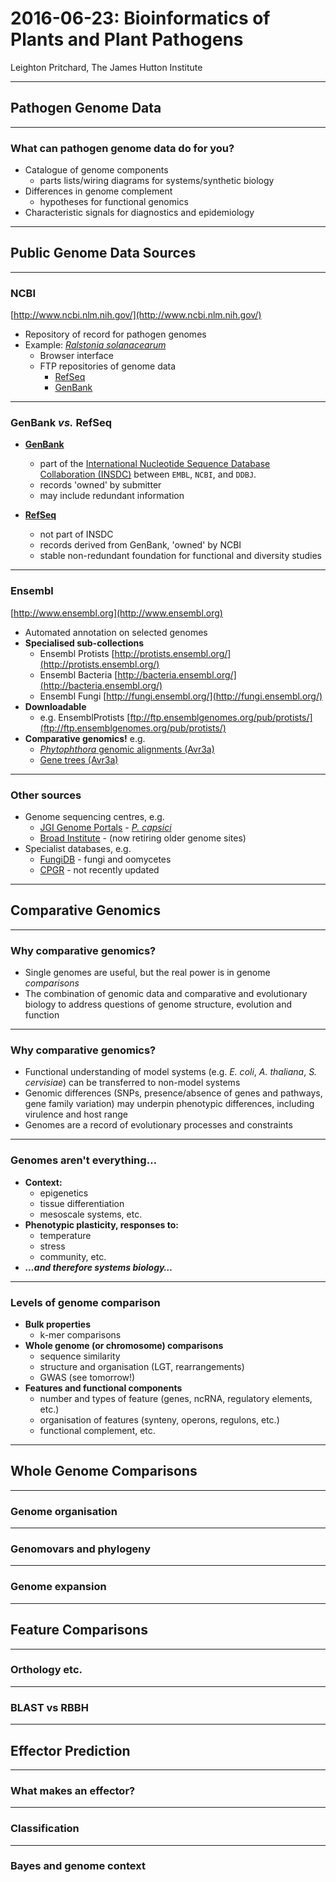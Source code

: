 <!-- .slide: data-background="./images/pba_400_circular.png" -->

# 2016-06-23: Bioinformatics of Plants and Plant Pathogens

Leighton Pritchard, The James Hutton Institute

---

<!-- .slide: data-background="./images/hutton_background.png" data-background-size="100%" -->

## Pathogen Genome Data

----

<!-- .slide: data-background="./images/hutton_background.png" data-background-size="100%" -->

### What can pathogen genome data do for you?

* Catalogue of genome components
  * parts lists/wiring diagrams for systems/synthetic biology
* Differences in genome complement
  * hypotheses for functional genomics
* Characteristic signals for diagnostics and epidemiology

---

<!-- .slide: data-background="./images/ensembl_protists.png" -->

## Public Genome Data Sources

----

<!-- .slide: data-background="./images/hutton_background.png" data-background-size="100%" -->

### NCBI

[http://www.ncbi.nlm.nih.gov/](http://www.ncbi.nlm.nih.gov/)

* Repository of record for pathogen genomes
* Example: [*Ralstonia solanacearum*](http://www.ncbi.nlm.nih.gov/genome/490)
  * Browser interface
  * FTP repositories of genome data
    * [RefSeq](ftp://ftp.ncbi.nlm.nih.gov/genomes/refseq/bacteria/Ralstonia_solanacearum/latest_assembly_versions/)
    * [GenBank](ftp://ftp.ncbi.nlm.nih.gov/genomes/genbank/bacteria/Ralstonia_solanacearum/latest_assembly_versions/)

----

<!-- .slide: data-background="./images/hutton_background.png" data-background-size="100%" -->

### GenBank *vs.* RefSeq

* [**GenBank**](http://www.ncbi.nlm.nih.gov/genbank/)
  * part of the [International Nucleotide Sequence Database Collaboration (INSDC)](http://www.insdc.org/) between `EMBL`, `NCBI`, and `DDBJ`.
  * records 'owned' by submitter
  * may include redundant information
  
* [**RefSeq**](http://www.ncbi.nlm.nih.gov/refseq/about/)
  * not part of INSDC
  * records derived from GenBank, 'owned' by NCBI
  * stable non-redundant foundation for functional and diversity studies

----

<!-- .slide: data-background="./images/hutton_background.png" data-background-size="100%" -->

### Ensembl

[http://www.ensembl.org](http://www.ensembl.org)

* Automated annotation on selected genomes
* **Specialised sub-collections**
  * Ensembl Protists [http://protists.ensembl.org/](http://protists.ensembl.org/)
  * Ensembl Bacteria [http://bacteria.ensembl.org/](http://bacteria.ensembl.org/)
  * Ensembl Fungi [http://fungi.ensembl.org/](http://fungi.ensembl.org/)
* **Downloadable**
  * e.g. EnsemblProtists [ftp://ftp.ensemblgenomes.org/pub/protists/](ftp://ftp.ensemblgenomes.org/pub/protists/)
* **Comparative genomics!** e.g.
  * [*Phytophthora* genomic alignments (Avr3a)](http://protists.ensembl.org/Phytophthora_infestans/Location/Compara_Alignments/Image?align=119329;db=core;r=supercont1.34:559462-573700)
  * [Gene trees (Avr3a)](http://protists.ensembl.org/Phytophthora_infestans/Gene/Compara_Tree/pan_compara?db=core;g=PITG_14371;r=supercont1.34:559462-573700;t=PITG_14371T0)

----

<!-- .slide: data-background="./images/hutton_background.png" data-background-size="100%" -->

### Other sources

* Genome sequencing centres, e.g.
  * [JGI Genome Portals](http://genome.jgi.doe.gov/) - [*P. capsici*](http://genome.jgi.doe.gov/Phyca11/Phyca11.home.html)
  * [Broad Institute](https://www.broadinstitute.org/) - (now retiring older genome sites)
* Specialist databases, e.g.
  * [FungiDB](http://fungidb.org/fungidb/) - fungi and oomycetes
  * [CPGR](http://cpgr.plantbiology.msu.edu/) - not recently updated

---

## Comparative Genomics  

----

<!-- .slide: data-background="./images/hutton_background.png" data-background-size="100%" -->

### Why comparative genomics?

* Single genomes are useful, but the real power is in genome *comparisons*
* The combination of genomic data and comparative and evolutionary biology to address questions of genome structure, evolution and function

----

<!-- .slide: data-background="./images/hutton_background.png" data-background-size="100%" -->

### Why comparative genomics?

* Functional understanding of model systems (e.g. *E. coli*, *A. thaliana*, *S. cervisiae*) can be transferred to non-model systems
* Genomic differences (SNPs, presence/absence of genes and pathways, gene family variation) may underpin phenotypic differences, including virulence and host range
* Genomes are a record of evolutionary processes and constraints

----

<!-- .slide: data-background="./images/hutton_background.png" data-background-size="100%" -->

### Genomes aren't everything…

* **Context:**
  * epigenetics
  * tissue differentiation
  * mesoscale systems, etc.
* **Phenotypic plasticity, responses to:**
  * temperature
  * stress
  * community, etc.
* ***…and therefore systems biology…***

----

<!-- .slide: data-background="./images/hutton_background.png" data-background-size="100%" -->

### Levels of genome comparison

* **Bulk properties**
  * k-mer comparisons
* **Whole genome (or chromosome) comparisons**
  * sequence similarity
  * structure and organisation (LGT, rearrangements)
  * GWAS (see tomorrow!)
* **Features and functional components**
  * number and types of feature (genes, ncRNA, regulatory elements, etc.)
  * organisation of features (synteny, operons, regulons, etc.)
  * functional complement, etc.

---

## Whole Genome Comparisons

----

<!-- .slide: data-background="./images/hutton_background.png" data-background-size="100%" -->

### Genome organisation

----

<!-- .slide: data-background="./images/hutton_background.png" data-background-size="100%" -->

### Genomovars and phylogeny

----

<!-- .slide: data-background="./images/hutton_background.png" data-background-size="100%" -->

### Genome expansion

---

## Feature Comparisons

----

<!-- .slide: data-background="./images/hutton_background.png" data-background-size="100%" -->

### Orthology etc.

----

<!-- .slide: data-background="./images/hutton_background.png" data-background-size="100%" -->

### BLAST vs RBBH

---

## Effector Prediction

----

<!-- .slide: data-background="./images/hutton_background.png" data-background-size="100%" -->

### What makes an effector?

----

<!-- .slide: data-background="./images/hutton_background.png" data-background-size="100%" -->

### Classification

----

<!-- .slide: data-background="./images/hutton_background.png" data-background-size="100%" -->

### Bayes and genome context


